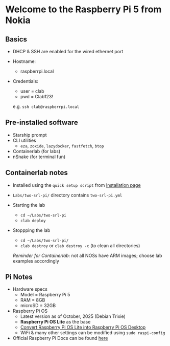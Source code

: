 # Welcome to the Raspberry Pi 5 from Nokia


## Basics

- DHCP & SSH are enabled for the wired ethernet port
- Hostname:
  - raspberrpi.local 
- Credentials:
	- user = clab
	- pwd = Clab123!

  e.g. `ssh clab@raspberrpi.local`


## Pre-installed software
	
- Starship prompt
- CLI utilities
  - `eza`, `zoxide`, `lazydocker`, `fastfetch`, `btop`
- Containerlab (for labs)
- nSnake (for terminal fun)


## Containerlab notes

- Installed using the `quick setup script` from [Installation page](https://containerlab.dev/install/)
- `Labs/two-srl-pi/` directory contains `two-srl-pi.yml`
- Starting the lab
	- `cd ~/Labs/two-srl-pi`
	- `clab deploy`
- Stoppping the lab
	- `cd ~/Labs/two-srl-pi/`
	- `clab destroy` or `clab destroy -c` (to clean all directories)

  *Reminder for Containerlab:* not all NOSs have ARM images; choose lab examples accordingly


## Pi Notes

- Hardware specs
	- Model = Raspberry Pi 5
	- RAM = 8GB
	- microSD = 32GB
- Raspberry Pi OS
	- Latest version as of October, 2025 (Debian Trixie)
    - **Raspberry Pi OS Lite** as the base 
    - [Convert Raspberry Pi OS Lite into Raspberry Pi OS Desktop](https://www.raspberrypi.com/documentation/computers/os.html#convert-raspberry-pi-os-lite-into-raspberry-pi-os-desktop)
	- WiFi & many other settings can be modified using `sudo raspi-config`
- Official Raspberry Pi Docs can be found [here](https://www.raspberrypi.com/documentation/)

